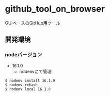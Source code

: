 # github_tool_on_browser
GUIベースのGitHub用ツール

## 開発環境
### nodeバージョン
- 16.1.0
   - nodenvにて管理

```
$ nodenv install 16.1.0
$ nodenv rehash
$ nodenv local 16.1.0
```
